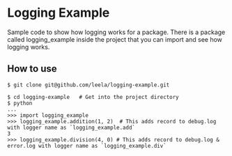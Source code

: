 # Logging Example
Sample code to show how logging works for a package. 
There is a package called logging_example inside the project that you can import and see how logging works.

## How to use

```
$ git clone git@github.com/leela/logging-example.git

$ cd logging-example   # Get into the project directory
$ python
...
>>> import logging_example
>>> logging_example.addition(1, 2)  # This adds record to debug.log with logger name as `logging_example.add`
3
>>> logging_example.division(4, 0) # This adds record to debug.log & error.log with logger name as `logging_example.div`
```